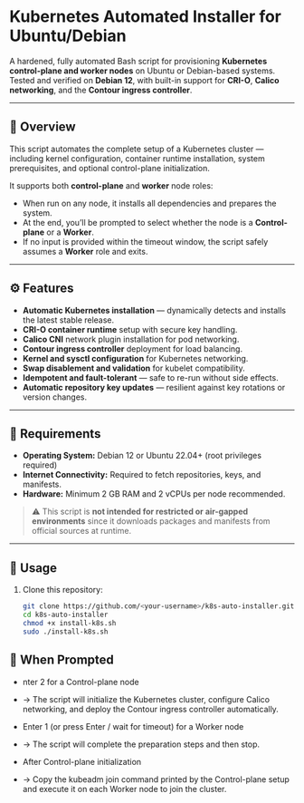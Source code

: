 # Kubernetes Automated Installer for Ubuntu/Debian

A hardened, fully automated Bash script for provisioning **Kubernetes control-plane and worker nodes** on Ubuntu or Debian-based systems.  
Tested and verified on **Debian 12**, with built-in support for **CRI-O**, **Calico networking**, and the **Contour ingress controller**.

---

## 🧩 Overview

This script automates the complete setup of a Kubernetes cluster — including kernel configuration, container runtime installation, system prerequisites, and optional control-plane initialization.

It supports both **control-plane** and **worker** node roles:
- When run on any node, it installs all dependencies and prepares the system.
- At the end, you’ll be prompted to select whether the node is a **Control-plane** or a **Worker**.
- If no input is provided within the timeout window, the script safely assumes a **Worker** role and exits.

---

## ⚙️ Features

- **Automatic Kubernetes installation** — dynamically detects and installs the latest stable release.
- **CRI-O container runtime** setup with secure key handling.
- **Calico CNI** network plugin installation for pod networking.
- **Contour ingress controller** deployment for load balancing.
- **Kernel and sysctl configuration** for Kubernetes networking.
- **Swap disablement and validation** for kubelet compatibility.
- **Idempotent and fault-tolerant** — safe to re-run without side effects.
- **Automatic repository key updates** — resilient against key rotations or version changes.

---

## 🧱 Requirements

- **Operating System:** Debian 12 or Ubuntu 22.04+ (root privileges required)
- **Internet Connectivity:** Required to fetch repositories, keys, and manifests.
- **Hardware:** Minimum 2 GB RAM and 2 vCPUs per node recommended.

> ⚠️ This script is **not intended for restricted or air-gapped environments** since it downloads packages and manifests from official sources at runtime.

---

## 🚀 Usage

1. Clone this repository:
   ```bash
   git clone https://github.com/<your-username>/k8s-auto-installer.git
   cd k8s-auto-installer
   chmod +x install-k8s.sh
   sudo ./install-k8s.sh
   
   
## 🧭 When Prompted

- nter 2 for a Control-plane node
- → The script will initialize the Kubernetes cluster, configure Calico networking, and deploy the Contour ingress controller automatically.

- Enter 1 (or press Enter / wait for timeout) for a Worker node
- → The script will complete the preparation steps and then stop.

- After Control-plane initialization
- → Copy the kubeadm join command printed by the Control-plane setup and execute it on each Worker node to join the cluster.
